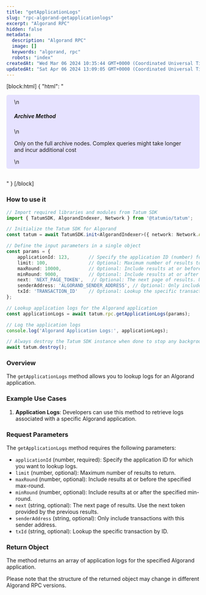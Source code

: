 ```yaml
---
title: "getApplicationLogs"
slug: "rpc-algorand-getapplicationlogs"
excerpt: "Algorand RPC"
hidden: false
metadata: 
  description: "Algorand RPC"
  image: []
  keywords: "algorand, rpc"
  robots: "index"
createdAt: "Wed Mar 06 2024 10:35:44 GMT+0000 (Coordinated Universal Time)"
updatedAt: "Sat Apr 06 2024 13:09:05 GMT+0000 (Coordinated Universal Time)"
---
```

[block:html]
{
  "html": "<div style="padding: 10px 20px; border-radius: 5px; background-color: #e6e2ff; margin: 0 0 30px 0;">\n  <h5>Archive Method</h5>\n  <p>Only on the full archive nodes. Complex queries might take longer and incur additional cost</p>\n</div>"
}
[/block]


### How to use it

```typescript
// Import required libraries and modules from Tatum SDK
import { TatumSDK, AlgorandIndexer, Network } from '@tatumio/tatum';

// Initialize the Tatum SDK for Algorand
const tatum = await TatumSDK.init<AlgorandIndexer>({ network: Network.ALGORAND_INDEXER });

// Define the input parameters in a single object
const params = {
    applicationId: 123,       // Specify the application ID (number) for which you want to lookup logs.
    limit: 100,               // Optional: Maximum number of results to return (number).
    maxRound: 10000,          // Optional: Include results at or before the specified max-round (number).
    minRound: 9000,           // Optional: Include results at or after the specified min-round (number).
    next: 'NEXT_PAGE_TOKEN',   // Optional: The next page of results. Use the next token provided by the previous results (string).
    senderAddress: 'ALGORAND_SENDER_ADDRESS', // Optional: Only include transactions with this sender address (string).
    txId: 'TRANSACTION_ID'    // Optional: Lookup the specific transaction by ID (string).
};

// Lookup application logs for the Algorand application
const applicationLogs = await tatum.rpc.getApplicationLogs(params);

// Log the application logs
console.log('Algorand Application Logs:', applicationLogs);

// Always destroy the Tatum SDK instance when done to stop any background processes
await tatum.destroy();
```

### Overview

The `getApplicationLogs` method allows you to lookup logs for an Algorand application.

### Example Use Cases

1. **Application Logs**: Developers can use this method to retrieve logs associated with a specific Algorand application.

### Request Parameters

The `getApplicationLogs` method requires the following parameters:

- `applicationId` (number, required): Specify the application ID for which you want to lookup logs.
- `limit` (number, optional): Maximum number of results to return.
- `maxRound` (number, optional): Include results at or before the specified max-round.
- `minRound` (number, optional): Include results at or after the specified min-round.
- `next` (string, optional): The next page of results. Use the next token provided by the previous results.
- `senderAddress` (string, optional): Only include transactions with this sender address.
- `txId` (string, optional): Lookup the specific transaction by ID.

### Return Object

The method returns an array of application logs for the specified Algorand application.

Please note that the structure of the returned object may change in different Algorand RPC versions.

